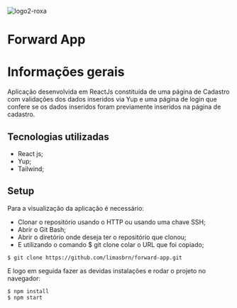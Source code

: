![logo2-roxa](https://user-images.githubusercontent.com/86850419/172457907-7f59ce99-f211-4084-94fb-d30aae2753df.svg)

# Forward App

# Informações gerais

Aplicação desenvolvida em ReactJs constituída de uma página de Cadastro com validações dos dados inseridos via Yup e uma página de login que confere se os dados inseridos foram previamente inseridos na página de cadastro.

## Tecnologias utilizadas

* React js;
* Yup;
* Tailwind;

## Setup

Para a visualização da aplicação é necessário:

* Clonar o repositório usando o HTTP ou usando uma chave SSH;
* Abrir o Git Bash;
* Abrir o diretório onde deseja ter o repositório que clonou;
* E utilizando o comando $ git clone colar o URL que foi copiado;

```
$ git clone https://github.com/limasbrn/forward-app.git
```
E logo em seguida fazer as devidas instalações e rodar o projeto no navegador:
```
$ npm install
$ npm start
```
